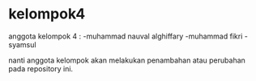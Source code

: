 # kelompok4
anggota kelompok 4 :
-muhammad nauval alghiffary
-muhammad fikri
-syamsul

nanti anggota kelompok akan melakukan penambahan atau perubahan pada repository ini.
